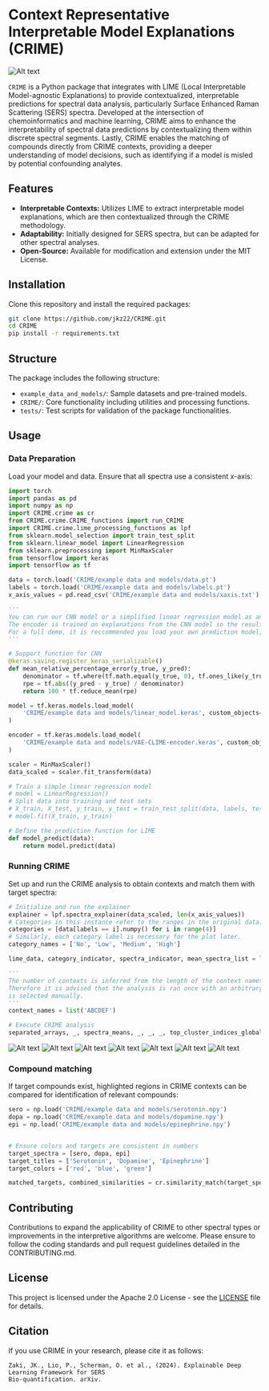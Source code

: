 
# Context Representative Interpretable Model Explanations (CRIME)
![Alt text](./assets/github_image.png)

`CRIME` is a Python package that integrates with LIME (Local Interpretable Model-agnostic Explanations) to provide contextualized, interpretable predictions for spectral data analysis, particularly Surface Enhanced Raman Scattering (SERS) spectra. Developed at the intersection of chemoinformatics and machine learning, CRIME aims to enhance the interpretability of spectral data predictions by contextualizing them within discrete spectral segments. Lastly, CRIME enables the matching of compounds directly from CRIME contexts, providing a deeper understanding of model decisions, such as identifying if a model is misled by potential confounding analytes.

## Features

- **Interpretable Contexts:** Utilizes LIME to extract interpretable model explanations, which are then contextualized through the CRIME methodology.
- **Adaptability:** Initially designed for SERS spectra, but can be adapted for other spectral analyses.
- **Open-Source:** Available for modification and extension under the MIT License.

## Installation

Clone this repository and install the required packages:

```bash
git clone https://github.com/jkz22/CRIME.git
cd CRIME
pip install -r requirements.txt
```

## Structure

The package includes the following structure:
- `example_data_and_models/`: Sample datasets and pre-trained models.
- `CRIME/`: Core functionality including utilities and processing functions.
- `tests/`: Test scripts for validation of the package functionalities.

## Usage

### Data Preparation

Load your model and data. Ensure that all spectra use a consistent x-axis:

```python
import torch
import pandas as pd
import numpy as np
import CRIME.crime as cr
from CRIME.crime.CRIME_functions import run_CRIME
import CRIME.crime.lime_processing_functions as lpf
from sklearn.model_selection import train_test_split
from sklearn.linear_model import LinearRegression
from sklearn.preprocessing import MinMaxScaler
from tensorflow import keras
import tensorflow as tf

data = torch.load('CRIME/example data and models/data.pt')
labels = torch.load('CRIME/example data and models/labels.pt')
x_axis_values = pd.read_csv('CRIME/example data and models/xaxis.txt')[94:] # X-axis is cut to match the data.

'''
You can run our CNN model or a simplified linear regression model as an example.
The encoder is trained on explanations from the CNN model so the results may differ significantly.
For a full demo, it is reccommended you load your own prediction model, and train your own encoder using your own data.
'''

# Support function for CNN
@keras.saving.register_keras_serializable()
def mean_relative_percentage_error(y_true, y_pred):
    denominator = tf.where(tf.math.equal(y_true, 0), tf.ones_like(y_true), y_true)
    rpe = tf.abs((y_pred - y_true) / denominator)
    return 100 * tf.reduce_mean(rpe)

model = tf.keras.models.load_model(
    'CRIME/example data and models/linear_model.keras', custom_objects=None, compile=True, safe_mode=True
)

encoder = tf.keras.models.load_model(
    'CRIME/example data and models/VAE-CLIME-encoder.keras', custom_objects=None, compile=True, safe_mode=True
)

scaler = MinMaxScaler()
data_scaled = scaler.fit_transform(data)

# Train a simple linear regression model
# model = LinearRegression()
# Split data into training and test sets
# X_train, X_test, y_train, y_test = train_test_split(data, labels, test_size=0.2, random_state=42)
# model.fit(X_train, y_train)

# Define the prediction function for LIME
def model_predict(data):
    return model.predict(data)
```

### Running CRIME

Set up and run the CRIME analysis to obtain contexts and match them with target spectra:

```python
# Initialize and run the explainer
explainer = lpf.spectra_explainer(data_scaled, len(x_axis_values))
# Categories in this instance refer to the ranges in the original data. These are primarily for the clustering plot.
categories = [data[labels == i].numpy() for i in range(4)]
# Similarly, each category label is necessary for the plot later.
category_names = ['No', 'Low', 'Medium', 'High']

lime_data, category_indicator, spectra_indicator, mean_spectra_list = lpf.calculate_lime(model, model_predict, categories, explainer, x_axis_values)

'''
The number of contexts is inferred from the length of the context names variable.
Therefore it is advised that the analysis is ran once with an arbitrary amount after which the number of contexts
is selected manually.
'''
context_names = list('ABCDEF')

# Execute CRIME analysis
separated_arrays, _, spectra_means, _, _, _, top_cluster_indices_global = run_CRIME(lime_data=lime_data, encoder=encoder, cat_names=category_names, context_names=context_names, mean_spectra_list = mean_spectra_list, category_indicator = category_indicator, plot_clusters=False)
```

![Alt text](./assets/clusters.png)
![Alt text](./assets/A.png)
![Alt text](./assets/B.png)
![Alt text](./assets/C.png)
![Alt text](./assets/D.png)
![Alt text](./assets/E.png)
![Alt text](./assets/F.png)

### Compound matching

If target compounds exist, highlighted regions in CRIME contexts can be compared for identification of relevant compounds:

```python
sero = np.load('CRIME/example data and models/serotonin.npy')
dopa = np.load('CRIME/example data and models/dopamine.npy')
epi = np.load('CRIME/example data and models/epinephrine.npy')


# Ensure colors and targets are consistent in numbers
target_spectra = [sero, dopa, epi]
target_titles = ['Serotonin', 'Dopamine', 'Epinephrine']
target_colors = ['red', 'blue', 'green']

matched_targets, combined_similarities = cr.similarity_match(target_spectra, target_titles, target_colors, separated_arrays, top_cluster_indices_global, spectra_means)

```

## Contributing

Contributions to expand the applicability of CRIME to other spectral types or improvements in the interpretive algorithms are welcome. Please ensure to follow the coding standards and pull request guidelines detailed in the CONTRIBUTING.md.

## License

This project is licensed under the Apache 2.0 License - see the [LICENSE](LICENSE) file for details.

## Citation

If you use CRIME in your research, please cite it as follows:

```
Zaki, JK., Lio, P., Scherman, O. et al., (2024). Explainable Deep Learning Framework for SERS
Bio-quantification. arXiv.
```
